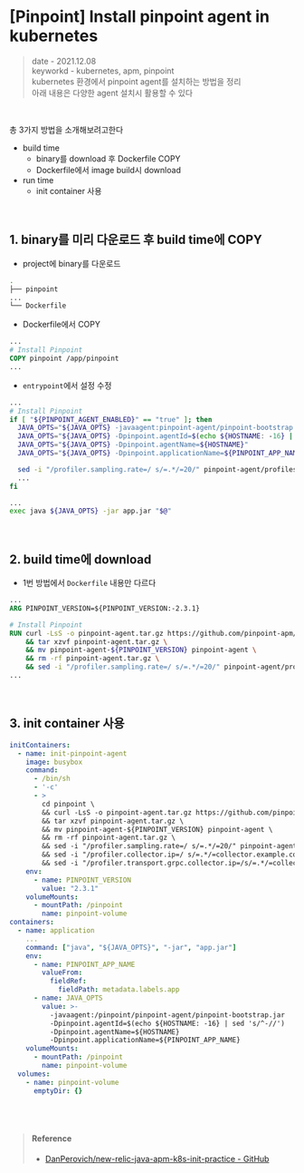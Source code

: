 # [Pinpoint] Install pinpoint agent in kubernetes
> date - 2021.12.08  
> keyworkd - kubernetes, apm, pinpoint  
> kubernetes 환경에서 pinpoint agent를 설치하는 방법을 정리  
> 아래 내용은 다양한 agent 설치시 활용할 수 있다  

<br>

총 3가지 방법을 소개해보려고한다
* build time
  * binary를 download 후 Dockerfile COPY
  * Dockerfile에서 image build시 download
* run time
  * init container 사용


<br>

## 1. binary를 미리 다운로드 후 build time에 COPY
* project에 binary를 다운로드
```sh
.
├── pinpoint
...
└── Dockerfile
```

* Dockerfile에서 COPY
```dockerfile
...
# Install Pinpoint
COPY pinpoint /app/pinpoint
...
```

* `entrypoint`에서 설정 수정
```sh
...
# Install Pinpoint
if [ "${PINPOINT_AGENT_ENABLED}" == "true" ]; then
  JAVA_OPTS="${JAVA_OPTS} -javaagent:pinpoint-agent/pinpoint-bootstrap.jar"
  JAVA_OPTS="${JAVA_OPTS} -Dpinpoint.agentId=$(echo ${HOSTNAME: -16} | sed 's/^-//')"
  JAVA_OPTS="${JAVA_OPTS} -Dpinpoint.agentName=${HOSTNAME}"
  JAVA_OPTS="${JAVA_OPTS} -Dpinpoint.applicationName=${PINPOINT_APP_NAME}"

  sed -i "/profiler.sampling.rate=/ s/=.*/=20/" pinpoint-agent/profiles/release/pinpoint.config
  ...
fi

...
exec java ${JAVA_OPTS} -jar app.jar "$@"
```


<br>

## 2. build time에 download
* 1번 방법에서 `Dockerfile` 내용만 다르다
```dockerfile
...
ARG PINPOINT_VERSION=${PINPOINT_VERSION:-2.3.1}

# Install Pinpoint
RUN curl -LsS -o pinpoint-agent.tar.gz https://github.com/pinpoint-apm/pinpoint/releases/download/v${PINPOINT_VERSION}/pinpoint-agent-${PINPOINT_VERSION}.tar.gz \
    && tar xzvf pinpoint-agent.tar.gz \
    && mv pinpoint-agent-${PINPOINT_VERSION} pinpoint-agent \
    && rm -rf pinpoint-agent.tar.gz \
    && sed -i "/profiler.sampling.rate=/ s/=.*/=20/" pinpoint-agent/profiles/release/pinpoint.config  # Dockerfile or entrypoint에서 실행
...
```


<br>

## 3. init container 사용

```yaml
initContainers:
  - name: init-pinpoint-agent
    image: busybox
    command:
      - /bin/sh
      - '-c'
      - >
        cd pinpoint \
        && curl -LsS -o pinpoint-agent.tar.gz https://github.com/pinpoint-apm/pinpoint/releases/download/v${PINPOINT_VERSION}/pinpoint-agent-${PINPOINT_VERSION}.tar.gz \
        && tar xzvf pinpoint-agent.tar.gz \
        && mv pinpoint-agent-${PINPOINT_VERSION} pinpoint-agent \
        && rm -rf pinpoint-agent.tar.gz \
        && sed -i "/profiler.sampling.rate=/ s/=.*/=20/" pinpoint-agent/profiles/release/pinpoint.config \
        && sed -i "/profiler.collector.ip=/ s/=.*/=collector.example.com/" pinpoint-agent/profiles/release/pinpoint.config \
        && sed -i "/profiler.transport.grpc.collector.ip=/s/=.*/=collector.example.com/" pinpoint-agent/profiles/release/pinpoint.config
    env:
      - name: PINPOINT_VERSION
        value: "2.3.1"
    volumeMounts:
      - mountPath: /pinpoint
        name: pinpoint-volume
containers:
  - name: application
    ...
    command: ["java", "${JAVA_OPTS}", "-jar", "app.jar"]
    env:
      - name: PINPOINT_APP_NAME
        valueFrom:
          fieldRef:
            fieldPath: metadata.labels.app
      - name: JAVA_OPTS
        value: >-
          -javaagent:/pinpoint/pinpoint-agent/pinpoint-bootstrap.jar
          -Dpinpoint.agentId=$(echo ${HOSTNAME: -16} | sed 's/^-//')
          -Dpinpoint.agentName=${HOSTNAME}
          -Dpinpoint.applicationName=${PINPOINT_APP_NAME}
    volumeMounts:
      - mountPath: /pinpoint
        name: pinpoint-volume
  volumes:
    - name: pinpoint-volume
      emptyDir: {}
```


<br><br>

> #### Reference
> * [DanPerovich/new-relic-java-apm-k8s-init-practice - GitHub](https://github.com/DanPerovich/new-relic-java-apm-k8s-init-practice)
